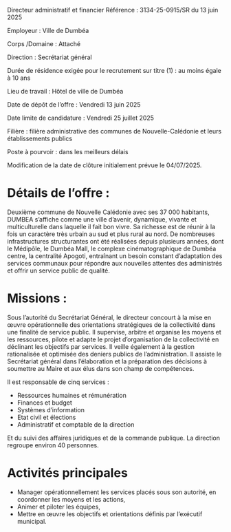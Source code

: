 
Directeur administratif et financier
Référence : 3134-25-0915/SR du 13 juin 2025

Employeur : Ville de Dumbéa

Corps /Domaine : Attaché

Direction : Secrétariat général

Durée de résidence exigée pour le recrutement sur titre (1) : au moins égale à 10 ans

Lieu de travail : Hôtel de ville de Dumbéa

Date de dépôt de l’offre : Vendredi 13 juin 2025

Date limite de candidature : Vendredi 25 juillet 2025

Filière : filière administrative des communes de Nouvelle-Calédonie et leurs établissements publics

Poste à pourvoir : dans les meilleurs délais

Modification de la date de clôture initialement prévue le 04/07/2025.

# Détails de l’offre :

Deuxième commune de Nouvelle Calédonie avec ses 37 000 habitants, DUMBEA s’affiche comme une ville d’avenir, dynamique, vivante et multiculturelle dans laquelle il fait bon vivre. Sa richesse est de réunir à la fois un caractère très urbain au sud et plus rural au nord. De nombreuses infrastructures structurantes ont été réalisées depuis plusieurs années, dont le Médipôle, le Dumbéa Mall, le complexe cinématographique de Dumbéa centre, la centralité Apogoti, entraînant un besoin constant d’adaptation des services communaux pour répondre aux nouvelles attentes des administrés et offrir un service public de qualité.

# Missions :

Sous l’autorité du Secrétariat Général, le directeur concourt à la mise en œuvre opérationnelle des orientations stratégiques de la collectivité dans une finalité de service public. Il supervise, arbitre et organise les moyens et les ressources, pilote et adapte le projet d’organisation de la collectivité en déclinant les objectifs par services. Il veille également à la gestion rationalisée et optimisée des deniers publics de l’administration. Il assiste le Secrétariat général dans l’élaboration et la préparation des décisions à soumettre au Maire et aux élus dans son champ de compétences.

Il est responsable de cinq services :

- Ressources humaines et rémunération
- Finances et budget
- Systèmes d’information
- Etat civil et élections
- Administratif et comptable de la direction

Et du suivi des affaires juridiques et de la commande publique. La direction regroupe environ 40 personnes.

# Activités principales

- Manager opérationnellement les services placés sous son autorité, en coordonner les moyens et les actions,
- Animer et piloter les équipes,
- Mettre en œuvre les objectifs et orientations définis par l’exécutif municipal.

